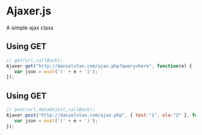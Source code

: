 # Ajaxer.js
A simple ajax class

## Using GET

```javascript
// get(url,callBack);
Ajaxer.get("http://danielvtan.com/ajax.php?query=here", function(e) {
   var json = eval('(' + e + ')');
});
```

## Using GET
```javascript
// post(url,dataObject,callBack);
Ajaxer.post("http://danielvtan.com/ajax.php", { test:"1", ola:"2" }, function(e) {
   var json = eval('(' + e + ')');
});
```